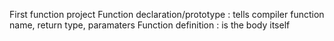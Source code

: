 First function project
Function declaration/prototype : tells compiler function name, return type, paramaters
Function definition : is the body itself
